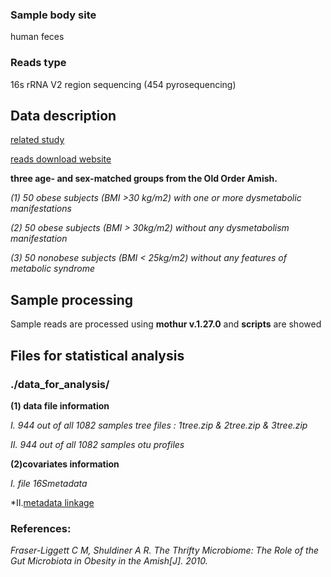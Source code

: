 
### Sample body site
human feces

### Reads type 
16s rRNA V2 region sequencing (454 pyrosequencing) 

## Data description
[related study](https://www.ncbi.nlm.nih.gov/pmc/articles/PMC3419686/#)

[reads download website](https://www.ncbi.nlm.nih.gov/Traces/study/?acc=phs000258)

**three age- and sex-matched groups from the Old Order Amish.**

*(1)	50 obese subjects (BMI >30 kg/m2) with one or more dysmetabolic manifestations*

*(2)	50 obese subjects (BMI > 30kg/m2) without any dysmetabolism manifestation*

*(3)	50 nonobese subjects (BMI < 25kg/m2) without any features of metabolic syndrome* 


## Sample processing
Sample reads are processed using **mothur v.1.27.0** and **scripts** are showed


## Files for statistical analysis
### ./data_for_analysis/
**(1) data file information**

*I. 944 out of all 1082 samples tree files : 1tree.zip & 2tree.zip & 3tree.zip*

*II. 944 out of all 1082 samples otu profiles*

**(2)covariates information**

*I. file 16Smetadata*

*II.[metadata linkage](ftp://ftp.ncbi.nlm.nih.gov/dbgap/studies/phs000258/phs000258.v1.p1/pheno_variable_summaries/phs000258.v1.pht001242.v1.HMP_Gut_Obesity_Sample_Attributes.data_dict_2010_06_09.xml)

### References:
*Fraser-Liggett C M, Shuldiner A R. The Thrifty Microbiome: The Role of the Gut Microbiota in Obesity in the Amish[J]. 2010.*




